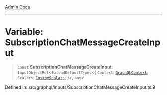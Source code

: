 [Admin Docs](/)

***

# Variable: SubscriptionChatMessageCreateInput

> `const` **SubscriptionChatMessageCreateInput**: `InputObjectRef`\<`ExtendDefaultTypes`\<\{ `Context`: [`GraphQLContext`](../../../context/type-aliases/GraphQLContext.md); `Scalars`: [`CustomScalars`](../../../scalars/type-aliases/CustomScalars.md); \}\>, `any`\>

Defined in: src/graphql/inputs/SubscriptionChatMessageCreateInput.ts:9
